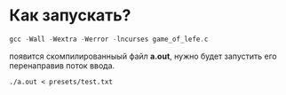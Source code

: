 # Как запускать?
```c
gcc -Wall -Wextra -Werror -lncurses game_of_lefe.c
```
появится скомпилированныый файл **a.out**, нужно будет запустить его перенаправив поток ввода.
```
./a.out < presets/test.txt
```
